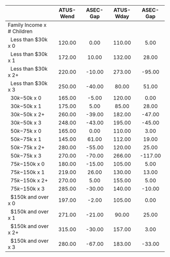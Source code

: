 
|                      |    ATUS-Wend |     ASEC-Gap |    ATUS-Wday |     ASEC-Gap |
| -------------------- | :----------: | :----------: | :----------: | :----------: |
| Family Income x # Children |              |              |              |              |
| &nbsp;&nbsp;Less than $30k x 0 |       120.00 |         0.00 |       110.00 |         5.00 |
| &nbsp;&nbsp;Less than $30k x 1 |       172.00 |        10.00 |       132.00 |        28.00 |
| &nbsp;&nbsp;Less than $30k x 2+ |       220.00 |       -10.00 |       273.00 |       -95.00 |
| &nbsp;&nbsp;Less than $30k x 3 |       250.00 |       -40.00 |        80.00 |        51.00 |
| &nbsp;&nbsp;$30k-$50k x 0 |       165.00 |        -5.00 |       120.00 |         0.00 |
| &nbsp;&nbsp;$30k-$50k x 1 |       175.00 |         5.00 |        85.00 |        28.00 |
| &nbsp;&nbsp;$30k-$50k x 2+ |       260.00 |       -39.00 |       182.00 |       -47.00 |
| &nbsp;&nbsp;$30k-$50k x 3 |       248.00 |       -43.00 |       195.00 |       -45.00 |
| &nbsp;&nbsp;$50k-$75k x 0 |       165.00 |         0.00 |       110.00 |         3.00 |
| &nbsp;&nbsp;$50k-$75k x 1 |       145.00 |        61.00 |       112.00 |        19.00 |
| &nbsp;&nbsp;$50k-$75k x 2+ |       280.00 |       -55.00 |       120.00 |        25.00 |
| &nbsp;&nbsp;$50k-$75k x 3 |       270.00 |       -70.00 |       266.00 |      -117.00 |
| &nbsp;&nbsp;$75k-$150k x 0 |       180.00 |       -15.00 |       105.00 |         5.00 |
| &nbsp;&nbsp;$75k-$150k x 1 |       219.00 |        26.00 |       130.00 |        13.00 |
| &nbsp;&nbsp;$75k-$150k x 2+ |       270.00 |         5.00 |       155.00 |         5.00 |
| &nbsp;&nbsp;$75k-$150k x 3 |       285.00 |       -30.00 |       140.00 |       -10.00 |
| &nbsp;&nbsp;$150k and over x 0 |       197.00 |        -2.00 |       105.00 |         0.00 |
| &nbsp;&nbsp;$150k and over x 1 |       271.00 |       -21.00 |        90.00 |        25.00 |
| &nbsp;&nbsp;$150k and over x 2+ |       315.00 |       -30.00 |       157.00 |         3.00 |
| &nbsp;&nbsp;$150k and over x 3 |       280.00 |       -67.00 |       183.00 |       -33.00 |

